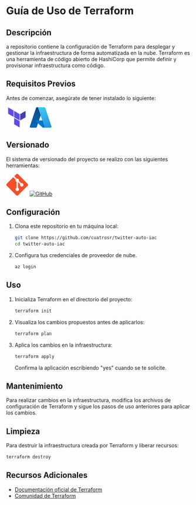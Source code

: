 # Guía de Uso de Terraform

## Descripción

a repositorio contiene la configuración de Terraform para desplegar y gestionar la infraestructura de forma automatizada en la nube. Terraform es una herramienta de código abierto de HashiCorp que permite definir y provisionar infraestructura como código.

## Requisitos Previos

Antes de comenzar, asegúrate de tener instalado lo siguiente:

<div style="text-align: left">
    <p>
        <a href="https://www.terraform.io/downloads.html" target="_blank"> <img alt="Terraform" src="https://raw.githubusercontent.com/devicons/devicon/55609aa5bd817ff167afce0d965585c92040787a/icons/terraform/terraform-original.svg" height="60" width = "60"></a>
        <a href="https://learn.microsoft.com/es-es/cli/azure/install-azure-cli-windows" target="_blank"> <img alt="Azure CLI" src="https://raw.githubusercontent.com/devicons/devicon/55609aa5bd817ff167afce0d965585c92040787a/icons/azure/azure-original.svg" height="60" width = "60"></a>
    </p>
</div>

## Versionado

El sistema de versionado del proyecto se realizo con las siguientes herramientas:

<div style="text-align: left">
    <a href="https://git-scm.com/" target="_blank"> <img src="https://raw.githubusercontent.com/devicons/devicon/2ae2a900d2f041da66e950e4d48052658d850630/icons/git/git-original.svg" height="60" width = "60" alt="Git"></a>
    <a href="https://github.com/" target="_blank"> <img src="https://img.icons8.com/fluency-systems-filled/344/ffffff/github.png" height="60" width = "60" alt="GitHub"></a>
</div>

## Configuración

1. Clona este repositorio en tu máquina local:

   ```bash
   git clone https://github.com/cuatrosr/twitter-auto-iac
   cd twitter-auto-iac
   ```

2. Configura tus credenciales de proveedor de nube.

   ```bash
   az login
   ```

## Uso

1. Inicializa Terraform en el directorio del proyecto:

   ```bash
   terraform init
   ```

2. Visualiza los cambios propuestos antes de aplicarlos:

   ```bash
   terraform plan
   ```

3. Aplica los cambios en la infraestructura:

   ```bash
   terraform apply
   ```

   Confirma la aplicación escribiendo "yes" cuando se te solicite.

## Mantenimiento

Para realizar cambios en la infraestructura, modifica los archivos de configuración de Terraform y sigue los pasos de uso anteriores para aplicar los cambios.

## Limpieza

Para destruir la infraestructura creada por Terraform y liberar recursos:

```bash
terraform destroy
```

## Recursos Adicionales

- [Documentación oficial de Terraform](https://www.terraform.io/docs/index.html)
- [Comunidad de Terraform](https://www.terraform.io/community)